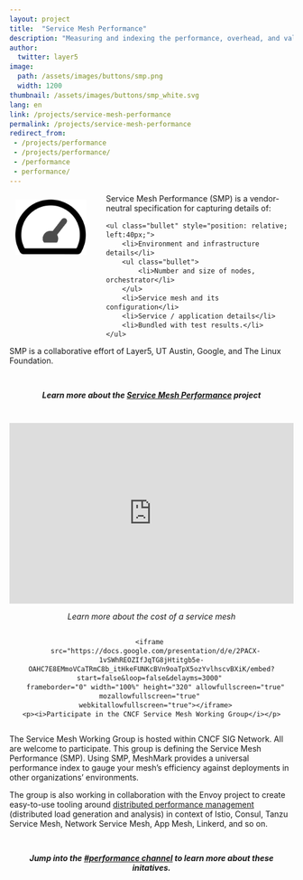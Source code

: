 ```yaml
---
layout: project
title:  "Service Mesh Performance"
description: "Measuring and indexing the performance, overhead, and value of the world's service mesh deployments."
author:
  twitter: layer5
image:
  path: /assets/images/buttons/smp.png
  width: 1200
thumbnail: /assets/images/buttons/smp_white.svg
lang: en
link: /projects/service-mesh-performance
permalink: /projects/service-mesh-performance
redirect_from: 
 - /projects/performance
 - /projects/performance/
 - /performance
 - performance/
---
```

<style>
ul.bullet li {
  margin-left:15px;
  position: relative;
  text-align: left;
}
ul.bullet ul {
  margin-left:25px;
  list-style-position: inside;
}
ul.bullet li ul {
  list-style-type: circle;
  margin-left:15px;
}
</style>

<div style="vertical-align: middle;">
  <p>
    <img src="/assets/images/buttons/smp_black.svg" 
      class="light-shadow" width="25%" style="display:inline;float:left;margin-right:5%;padding:10px;" />
    Service Mesh Performance (SMP) is a vendor-neutral specification for capturing details of:

    <ul class="bullet" style="position: relative; left:40px;">
        <li>Environment and infrastructure details</li>
        <ul class="bullet">
            <li>Number and size of nodes, orchestrator</li>
        </ul>
        <li>Service mesh and its configuration</li>
        <li>Service / application details</li>
        <li>Bundled with test results.</li>
    </ul>
  </p>
  <p>SMP is a collaborative effort of Layer5, UT Austin, Google, and The Linux Foundation.</p>
</div>
<h5 class="l5-dark-grey-text" style="padding-top:25px;text-align: center;font-weight: bold;">
  Learn more about the <a href="https://github.com/layer5io/service-mesh-performance-specification">Service Mesh Performance</a> project</h5>
<div class="row">
  <br />
  <div
    class="col s12 m6"
    style="
      display: flex; height: auto; flex-direction: column;
      flex-flow: column; vertical-align: top; text-align: center;
      position: relative;">
    <iframe 
      width="100%" height="320px" src="https://www.youtube.com/embed/LxP-yHrKL4M" 
      frameborder="0" allow="accelerometer; autoplay; encrypted-media; gyroscope; picture-in-picture" 
      allowfullscreen>
    </iframe>
    <p><i>Learn more about the cost of a service mesh</i></p>
  </div>
  <div class="col s12 m6"
  style="
    display: flex; height: auto; flex-direction: column;
    flex-flow: column; vertical-align: top; text-align: center;
    position: relative;">
    
    <iframe 
      src="https://docs.google.com/presentation/d/e/2PACX-1vSWhREOZIfJqTG8jHtitgb5e-OAHC7E8EMmoVCaTRmC8b_itHkeFUNKcBVn9oaTpX5ozYvlhscvBXiK/embed?start=false&loop=false&delayms=3000" 
      frameborder="0" width="100%" height="320" allowfullscreen="true" mozallowfullscreen="true" 
      webkitallowfullscreen="true"></iframe>
      <p><i>Participate in the CNCF Service Mesh Working Group</i></p>  
  </div>
  
  <p>The Service Mesh Working Group is hosted within CNCF SIG Network. All are welcome to participate. This group is defining the Service Mesh Performance (SMP). Using SMP, MeshMark provides a universal performance index to gauge your mesh’s efficiency against deployments in other organizations’ environments.
  </p>
  <p>The group is also working in collaboration with the Envoy project to create easy-to-use tooling around <a href="https://docs.google.com/document/d/1_hhQ5w1iLClgf7RvboI6il-eMKKAVPwz50GHm2VN4Bg/edit?usp=sharing">distributed performance management</a> (distributed load generation and analysis) in context of Istio, Consul, Tanzu Service Mesh, Network Service Mesh, App Mesh, Linkerd, and so on.
   </p>
   <h5 class="l5-dark-grey-text" style="padding-top:25px;text-align: center;font-weight: bold;">
    Jump into the <a href="http://slack.layer5.io">#performance channel</a> to learn more about these initatives.</h5>
</div>